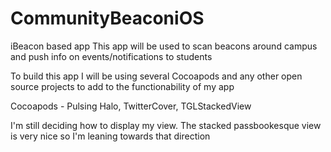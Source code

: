 CommunityBeaconiOS
==================

iBeacon based app 
This app will be used to scan beacons around campus and push info on events/notifications to students

To build this app I will be using several Cocoapods and any other open source projects to add to the functionability of my app

Cocoapods - Pulsing Halo, TwitterCover, TGLStackedView

I'm still deciding how to display my view. The stacked passbookesque view is very nice so I'm leaning towards that direction



